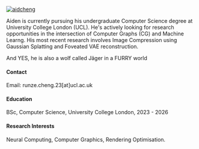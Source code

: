 [![aidcheng](https://img.shields.io/badge/AidCheng-github-blue?logo=github)](https://github.com/AidCheng)

Aiden is currently pursuing his undergraduate Computer Science degree at University College London (UCL). He's actively looking for research opportunities in the intersection of Computer Graphs (CG) and Machine Learng. His most recent research involves Image Compression using Gaussian Splatting and Foveated VAE reconstruction. 

And YES, he is also a wolf called Jäger in a FURRY world 

#### Contact
Email: runze.cheng.23[at]ucl.ac.uk

#### Education
BSc, Computer Science, University College London, 2023 - 2026

#### Research Interests
Neural Computing, Computer Graphics, Rendering Optimisation.

